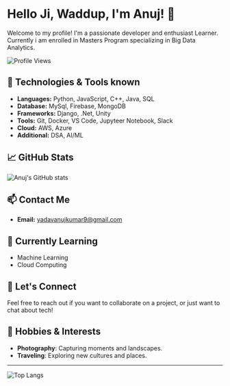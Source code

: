 # Hello Ji, Waddup, I'm Anuj! 🤝

Welcome to my profile! I'm a passionate developer and enthusiast Learner. Currently i am enrolled in Masters Program specializing in Big Data Analytics.

![Profile Views](https://komarev.com/ghpvc/?username=yadavanujkumar&color=brightgreen)

## 🔧 Technologies & Tools known
- **Languages:** Python, JavaScript, C++, Java, SQL
- **Database:** MySql, Firebase, MongoDB
- **Frameworks:** Django, .Net, Unity
- **Tools:** Git, Docker, VS Code, Jupyteer Notebook, Slack
- **Cloud:** AWS, Azure
- **Additional:** DSA, AI/ML 

<!-- ## 🚀 Projects
- [Project 1](https://github.com/yadavanujkumar/project1): A brief description of what this project does.
- [Project 2](https://github.com/yadavanujkumar/project2): A brief description of what this project does.
- [Project 3](https://github.com/yadavanujkumar/project3): A brief description of what this project does.
-->

## 📈 GitHub Stats
![Anuj's GitHub stats](https://github-readme-stats.vercel.app/api?username=yadavanujkumar&show_icons=true&theme=radical)

<!--
## 🏆 Achievements
- **Hackathon Winner**: Won the XYZ Hackathon for developing an innovative solution in fintech.
- **Open Source Contributor**: Contributed to several open-source projects including [Project A](https://github.com/open-source/projectA) and [Project B](https://github.com/open-source/projectB).
- **Certification**: AWS Certified Solutions Architect
-->

## 📫 Contact Me
- **Email:** yadavanujkumar9@gmail.com
<!-- 
- **LinkedIn:** [Anuj Yadav](https://www.linkedin.com/in/yadavanujkumar/)
- **Twitter:** [@yadavanujkumar](https://twitter.com/yadavanujkumar)
-->

## 🌱 Currently Learning
- Machine Learning
- Cloud Computing

## 💬 Let's Connect
Feel free to reach out if you want to collaborate on a project, or just want to chat about tech!

<!--
## 📝 Blog Posts
- [How to Get Started with React](https://medium.com/@yadavanujkumar/how-to-get-started-with-react-a1b2c3d4)
- [Understanding Docker and Kubernetes](https://medium.com/@yadavanujkumar/understanding-docker-and-kubernetes-e5f6g7h8)
- [Exploring Machine Learning Algorithms](https://medium.com/@yadavanujkumar/exploring-machine-learning-algorithms-i9j0k1l2)
-->

## 🎨 Hobbies & Interests
- **Photography**: Capturing moments and landscapes.
- **Traveling**: Exploring new cultures and places.


---

![Top Langs](https://github-readme-stats.vercel.app/api/top-langs/?username=yadavanujkumar&layout=compact&theme=radical)
